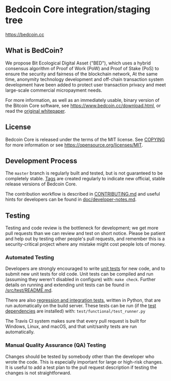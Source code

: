 Bedcoin Core integration/staging tree
=====================================

https://bedcoin.cc

What is BedCoin?
----------------

We propose Bit Ecological Digital Asset ("BED"), which uses a hybrid
consensus algorithm of Proof of Work (PoW) and Proof of Stake (PoS) to ensure the
security and fairness of the blockchain network, At the same time, anonymity
technology development and off-chain transaction system development have been
added to protect user transaction privacy and meet large-scale commercial
micropayment needs.

For more information, as well as an immediately usable, binary version of
the Bitcoin Core software, see https://www.bedcoin.cc/download.html, or read the
[original whitepaper](https://www.bedcoin.cc/dow/BED.pdf).

License
-------

Bedcoin Core is released under the terms of the MIT license. See [COPYING](COPYING) for more
information or see https://opensource.org/licenses/MIT.

Development Process
-------------------

The `master` branch is regularly built and tested, but is not guaranteed to be
completely stable. [Tags](https://github.com/bedadmin/bedcoin/tags) are created
regularly to indicate new official, stable release versions of Bedcoin Core.

The contribution workflow is described in [CONTRIBUTING.md](CONTRIBUTING.md)
and useful hints for developers can be found in [doc/developer-notes.md](doc/developer-notes.md).

Testing
-------

Testing and code review is the bottleneck for development; we get more pull
requests than we can review and test on short notice. Please be patient and help out by testing
other people's pull requests, and remember this is a security-critical project where any mistake might cost people
lots of money.

### Automated Testing

Developers are strongly encouraged to write [unit tests](src/test/README.md) for new code, and to
submit new unit tests for old code. Unit tests can be compiled and run
(assuming they weren't disabled in configure) with: `make check`. Further details on running
and extending unit tests can be found in [/src/test/README.md](/src/test/README.md).

There are also [regression and integration tests](/test), written
in Python, that are run automatically on the build server.
These tests can be run (if the [test dependencies](/test) are installed) with: `test/functional/test_runner.py`

The Travis CI system makes sure that every pull request is built for Windows, Linux, and macOS, and that unit/sanity tests are run automatically.

### Manual Quality Assurance (QA) Testing

Changes should be tested by somebody other than the developer who wrote the
code. This is especially important for large or high-risk changes. It is useful
to add a test plan to the pull request description if testing the changes is
not straightforward.

